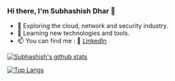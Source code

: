 ### Hi there, I'm Subhashish Dhar 👋 ###

- 🔭 Exploring the cloud, network and security industry.
- 🌱 Learning new technologies and tools.
- 📫 You can find me : :office: [LinkedIn](https://www.linkedin.com/in/dharsubhashish/)

[![Subhashish's github stats](https://github-readme-stats.vercel.app/api?username=subhashish06&count_private=true&show_icons=true&theme=radical&hide_rank=false)](https://github.com/anuraghazra/github-readme-stats)

[![Top Langs](https://github-readme-stats.vercel.app/api/top-langs/?username=subhashish06&theme=dark&show_icons=true)](https://github.com/anuraghazra/github-readme-stats)
